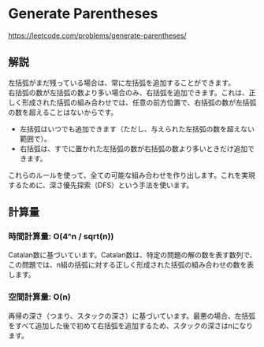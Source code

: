 # Generate Parentheses
https://leetcode.com/problems/generate-parentheses/

## 解説
左括弧がまだ残っている場合は、常に左括弧を追加することができます。  
右括弧の数が左括弧の数より多い場合のみ、右括弧を追加できます。これは、正しく形成された括弧の組み合わせでは、任意の前方位置で、右括弧の数が左括弧の数を超えることはないからです。

- 左括弧はいつでも追加できます（ただし、与えられた左括弧の数を超えない範囲で）。
- 右括弧は、すでに置かれた左括弧の数が右括弧の数より多いときだけ追加できます。

これらのルールを使って、全ての可能な組み合わせを作り出します。これを実現するために、深さ優先探索（DFS）という手法を使います。

## 計算量

### 時間計算量: O(4^n / sqrt(n))
Catalan数に基づいています。Catalan数は、特定の問題の解の数を表す数列で、この問題では、n組の括弧に対する正しく形成された括弧の組み合わせの数を表します。

### 空間計算量: O(n)
再帰の深さ（つまり、スタックの深さ）に基づいています。最悪の場合、左括弧をすべて追加した後で初めて右括弧を追加するため、スタックの深さはnになります。